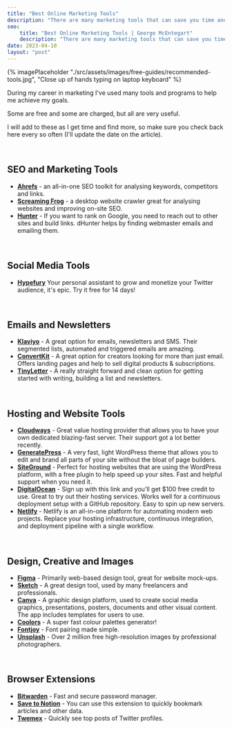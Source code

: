 ```yaml
---
title: "Best Online Marketing Tools"
description: "There are many marketing tools that can save you time and energy down the road. Here are some I use, and find myself recommending regularly."
seo:
    title: "Best Online Marketing Tools | George McEntegart"
    description: "There are many marketing tools that can save you time and energy down the road. Here are some I use, and find myself recommending regularly."
date: 2023-04-10
layout: "post"
---
```


{% imagePlaceholder "./src/assets/images/free-guides/recommended-tools.jpg", "Close up of hands typing on laptop keyboard" %}

During my career in marketing I've used many tools and programs to help me achieve my goals.

Some are free and some are charged, but all are very useful.

I will add to these as I get time and find more, so make sure you check back here every so often (I'll update the date on the article).

&nbsp;
## SEO and Marketing Tools

- **[Ahrefs](https://ahrefs.com/)** - an all-in-one SEO toolkit for analysing keywords, competitors and links.
- **[Screaming Frog](https://www.screamingfrog.co.uk/seo-spider/)** - a desktop website crawler great for analysing websites and improving on-site SEO.
- **[Hunter](https://hunter.io/)** - If you want to rank on Google, you need to reach out to other sites and build links. dHunter helps by finding webmaster emails and emailing them.

&nbsp;
## Social Media Tools

- **[Hypefury](https://hypefury.com/?via=george-mcentegart27)** Your personal assistant to grow and monetize your Twitter audience, it's epic. Try it free for 14 days!

&nbsp;
## Emails and Newsletters

- **[Klaviyo](https://www.klaviyo.com/partners/signup?utm_source=0013o00002T0MmCAAV&amp;utm_medium=partner)** - A great option for emails, newsletters and SMS. Their segmented lists, automated and triggered emails are amazing.
- **[ConvertKit](https://convertkit.com?lmref=n7cHCg)** - A great option for creators looking for more than just email. Offers landing pages and help to sell digital products & subscriptions.
- **[TinyLetter](https://tinyletter.com/)** - A really straight forward and clean option for getting started with writing, building a list and newsletters.

&nbsp;
## Hosting and Website Tools

- **[Cloudways](https://vrlps.co/rzb4237/cp)** - Great value hosting provider that allows you to have your own dedicated blazing-fast server. Their support got a lot better recently.
- **[GeneratePress](https://generatepress.com/)** - A very fast, light WordPress theme that allows you to edit and brand all parts of your site without the bloat of page builders.
- **[SiteGround](https://www.siteground.co.uk/web-hosting.htm?afcode=ccfda08978051dca1456dcbe73a4d786&campaign=georgemc+tools)** - Perfect for hosting websites that are using the WordPress platform, with a free plugin to help speed up your sites. Fast and helpful support when you need it.
- **[DigitalOcean](https://www.digitalocean.com/?refcode=f068bf6e0053&utm_campaign=Referral_Invite&utm_medium=Referral_Program&utm_source=CopyPaste)** - Sign up with this link and you'll get $100 free credit to use. Great to try out their hosting services. Works well for a continuous deployment setup with a GitHub repository. Easy to spin up new servers.
- **[Netlify](https://www.netlify.com/)** - Netlify is an all-in-one platform for automating modern web projects. Replace your hosting infrastructure, continuous integration, and deployment pipeline with a single workflow.

&nbsp;
## Design, Creative and Images

- **[Figma](https://www.figma.com/)** - Primarily web-based design tool, great for website mock-ups.
- **[Sketch](https://www.sketch.com/)** - A great design tool, used by many freelancers and professionals.
- **[Canva](https://www.canva.com/en_gb/)** - A graphic design platform, used to create social media graphics, presentations, posters, documents and other visual content. The app includes templates for users to use.
- **[Coolors](https://coolors.co/)** - A super fast colour palettes generator!
- **[Fontjoy](https://fontjoy.com/)** - Font pairing made simple.
- **[Unsplash](https://unsplash.com/)** - Over 2 million free high-resolution images by professional photographers.

&nbsp;
## Browser Extensions

- **[Bitwarden](https://bitwarden.com/)** - Fast and secure password manager.
- **[Save to Notion](https://addons.mozilla.org/en-GB/firefox/addon/save-to-notion/)** - You can use this extension to quickly bookmark articles and other data.
- **[Twemex](https://addons.mozilla.org/en-GB/firefox/addon/twemex-sidebar-for-twitter/)** - Quickly see top posts of Twitter profiles.

